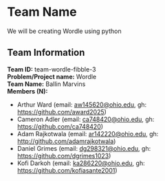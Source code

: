 # Team Name

We will be creating Wordle using python

## Team Information

**Team ID:** team-wordle-fibble-3  
**Problem/Project name:** Wordle  
**Team Name:** Ballin Marvins  
**Members (N):**  
- Arthur Ward (email: aw145620@ohio.edu, gh: https://github.com/award2025)
- Cameron Adler (email: ca748420@ohio.edu, gh: https://github.com/ca748420)
- Adam Rajkotwala (email: ar142220@ohio.edu, gh: http://github.com/adamrajkotwala)
- Daniel Grimes (email: dg298321@ohio.edu, gh: https://github.com/dgrimes1023)
- Kofi Darkoh (email: ka286220@ohio.edu, gh: https://github.com/kofiasante2001)

